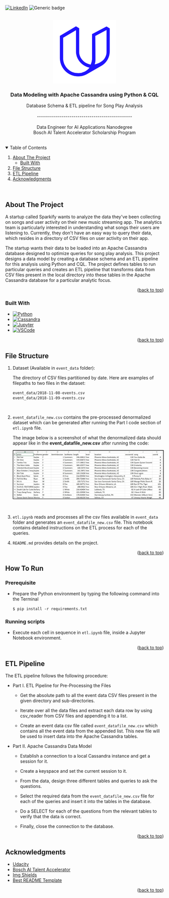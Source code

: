 <div id="top"></div>

[![LinkedIn][linkedin-shield]][linkedin-url]
![Generic badge](https://img.shields.io/badge/Project-Pass-green.svg)

<!-- PROJECT HEADER -->
<br />
<div align="center">
  <a href="#">
    <img src="images/udacity.svg" alt="Logo" width="200" height="200">
  </a>

  <h3 align="center">Data Modeling with Apache Cassandra using Python & CQL</h3>

  <p align="center">
    Database Schema & ETL pipeline for Song Play Analysis 
    <br />
    <br />
    -----------------------------------------------
    <br />
    <br />
    Data Engineer for AI Applications Nanodegree
    <br />
    Bosch AI Talent Accelerator Scholarship Program
  </p>
</div>

<br />

<!-- TABLE OF CONTENTS -->
<details open>
  <summary>Table of Contents</summary>
  <ol>
    <li>
      <a href="#about-the-project">About The Project</a>
      <ul>
        <li><a href="#built-with">Built With</a></li>
      </ul>
    </li>
    <li><a href="#file-structure">File Structure</a></li>
    <li><a href="#etl-pipeline">ETL Pipeline</a></li>
    <li><a href="#acknowledgments">Acknowledgments</a></li>
  </ol>
</details>

<br/>

<!-- ABOUT THE PROJECT -->

## About The Project

A startup called Sparkify wants to analyze the data they've been collecting on songs and user activity on their new music streaming app. The analytics team is particularly interested in understanding what songs their users are listening to. Currently, they don't have an easy way to query their data, which resides in a directory of CSV files on user activity on their app.

The startup wants their data to be loaded into an Apache Cassandra database designed to optimize queries for song play analysis. This project designs a data model by creating a database schema and an ETL pipeline for this analysis using Python and CQL. The project defines tables to run particular queries and creates an ETL pipeline that transforms data from CSV files present in the local directory into these tables in the Apache Cassandra database for a particular analytic focus.

<p align="right">(<a href="#top">back to top</a>)</p>

### Built With

-   [![Python][python-shield]][python-url]
-   [![Cassandra][cassandra-shield]][cassandra-url]
-   [![Jupyter][jupyter-shield]][jupyter-url]
-   [![VSCode][vscode-shield]][vscode-url]

<p align="right">(<a href="#top">back to top</a>)</p>

<!-- FILE STRUCTURE -->

## File Structure

1.  Dataset (Available in `event_data` folder):

    The directory of CSV files partitioned by date. Here are examples of filepaths to two files in the dataset:

    ```
    event_data/2018-11-08-events.csv
    event_data/2018-11-09-events.csv
    ```

    <br />

2.  `event_datafile_new.csv` contains the pre-processed denormalized dataset which can be generated after running the Part I code section of `etl.ipynb` file.

    The image below is a screenshot of what the denormalized data should appear like in the **event_datafile_new.csv** after running the code:

    ![Event Data][event-dataset]

    <br />

3.  `etl.ipynb` reads and processes all the csv files available in `event_data` folder and generates an `event_datafile_new.csv` file. This notebook contains detailed instructions on the ETL process for each of the queries.

4.  `README.md` provides details on the project.

<p align="right">(<a href="#top">back to top</a>)</p>

## How To Run

### Prerequisite

-   Prepare the Python environment by typing the following command into the Terminal

    ```
    $ pip install -r requirements.txt
    ```

### Running scripts

-   Execute each cell in sequence in `etl.ipynb` file, inside a Jupyter Notebook environment.

<p align="right">(<a href="#top">back to top</a>)</p>

## ETL Pipeline

The ETL pipeline follows the following procedure:

-   Part I. ETL Pipeline for Pre-Processing the Files

    -   Get the absolute path to all the event data CSV files present in the given directory and sub-directories.

    -   Iterate over all the data files and extract each data row by using csv_reader from CSV files and appending it to a list.

    -   Create an event data csv file called `event_datafile_new.csv` which contains all the event data from the appended list. This new file will be used to insert data into the Apache Cassandra tables.

-   Part II. Apache Cassandra Data Model

    -   Establish a connection to a local Cassandra instance and get a session for it.

    -   Create a keyspace and set the current session to it.

    -   From the data, design three different tables and queries to ask the questions.

    -   Select the required data from the `event_datafile_new.csv` file for each of the queries and insert it into the tables in the database.

    -   Do a SELECT for each of the questions from the relevant tables to verify that the data is correct.

    -   Finally, close the connection to the database.

<p align="right">(<a href="#top">back to top</a>)</p>

<!-- ACKNOWLEDGMENTS -->

## Acknowledgments

-   [Udacity](https://www.udacity.com/)
-   [Bosch AI Talent Accelerator](https://www.udacity.com/scholarships/bosch-ai-talent-accelerator)
-   [Img Shields](https://shields.io)
-   [Best README Template](https://github.com/othneildrew/Best-README-Template)

<p align="right">(<a href="#top">back to top</a>)</p>

<!-- MARKDOWN LINKS & IMAGES -->
<!-- https://www.markdownguide.org/basic-syntax/#reference-style-links -->

[linkedin-shield]: https://img.shields.io/badge/LinkedIn-0077B5?style=for-the-badge&logo=linkedin&logoColor=white
[python-shield]: https://img.shields.io/badge/Python-3776AB?style=for-the-badge&logo=python&logoColor=white
[cassandra-shield]: https://img.shields.io/badge/cassandra-%231287B1.svg?style=for-the-badge&logo=apache-cassandra&logoColor=white
[jupyter-shield]: https://img.shields.io/badge/Made%20with-Jupyter-orange?style=for-the-badge&logo=Jupyter
[vscode-shield]: https://img.shields.io/badge/Visual%20Studio%20Code-0078d7.svg?style=for-the-badge&logo=visual-studio-code&logoColor=white
[linkedin-url]: https://www.linkedin.com/in/arfat-mateen
[python-url]: https://www.python.org/
[cassandra-url]: https://cassandra.apache.org/
[jupyter-url]: https://jupyter.org/
[vscode-url]: https://code.visualstudio.com/
[event-dataset]: images/image_event_datafile_new.jpg
